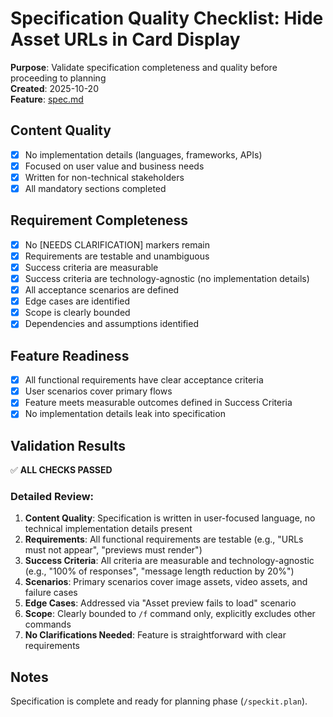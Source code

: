 # Specification Quality Checklist: Hide Asset URLs in Card Display

**Purpose**: Validate specification completeness and quality before proceeding to planning  
**Created**: 2025-10-20  
**Feature**: [spec.md](../spec.md)

## Content Quality

- [x] No implementation details (languages, frameworks, APIs)
- [x] Focused on user value and business needs
- [x] Written for non-technical stakeholders
- [x] All mandatory sections completed

## Requirement Completeness

- [x] No [NEEDS CLARIFICATION] markers remain
- [x] Requirements are testable and unambiguous
- [x] Success criteria are measurable
- [x] Success criteria are technology-agnostic (no implementation details)
- [x] All acceptance scenarios are defined
- [x] Edge cases are identified
- [x] Scope is clearly bounded
- [x] Dependencies and assumptions identified

## Feature Readiness

- [x] All functional requirements have clear acceptance criteria
- [x] User scenarios cover primary flows
- [x] Feature meets measurable outcomes defined in Success Criteria
- [x] No implementation details leak into specification

## Validation Results

✅ **ALL CHECKS PASSED**

### Detailed Review:

1. **Content Quality**: Specification is written in user-focused language, no technical implementation details present
2. **Requirements**: All functional requirements are testable (e.g., "URLs must not appear", "previews must render")
3. **Success Criteria**: All criteria are measurable and technology-agnostic (e.g., "100% of responses", "message length reduction by 20%")
4. **Scenarios**: Primary scenarios cover image assets, video assets, and failure cases
5. **Edge Cases**: Addressed via "Asset preview fails to load" scenario
6. **Scope**: Clearly bounded to `/f` command only, explicitly excludes other commands
7. **No Clarifications Needed**: Feature is straightforward with clear requirements

## Notes

Specification is complete and ready for planning phase (`/speckit.plan`).

